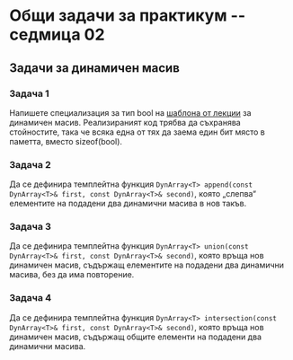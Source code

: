 # Общи задачи за практикум -- седмица 02

## Задачи за динамичен масив

### Задача 1

Напишете специализация за тип bool на [шаблона от лекции](../../../Лекции/примери/линейни%20СД/DynamicArray/DynArray.hpp) за динамичен масив. Реализираният код трябва да съхранява стойностите, така че всяка една от тях да заема един бит място в паметта, вместо sizeof(bool).

### Задача 2

Да се дефинира темплейтна функция `DynArray<T> append(const DynArray<T>& first, const DynArray<T>& second)`, която „слепва“ елементите на подадени два динамични масива в нов такъв.

### Задача 3

Да се дефинира темплейтна функция `DynArray<T> union(const DynArray<T>& first, const DynArray<T>& second)`, която връща нов динамичен масив, съдържащ елементите на подадени два динамични масива, без да има повторение.

### Задача 4

Да се дефинира темплейтна функция `DynArray<T> intersection(const DynArray<T>& first, const DynArray<T>& second)`, която връща нов динамичен масив, съдържащ общите елементи на подадени два динамични масива.
